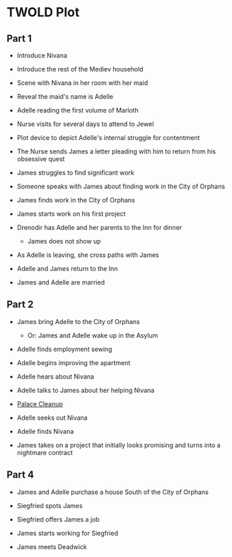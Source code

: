 # TWOLD Plot

## Part 1

* Introduce Nivana
* Introduce the rest of the Mediev household
* Scene with Nivana in her room with her maid
* Reveal the maid's name is Adelle
* Adelle reading the first volume of Marloth
* Nurse visits for several days to attend to Jewel
* Plot device to depict Adelle's internal struggle for contentment
* The Nurse sends James a letter pleading with him to return from his obsessive quest



* James struggles to find significant work
* Someone speaks with James about finding work in the City of Orphans
* James finds work in the City of Orphans



* James starts work on his first project



* Drenodir has Adelle and her parents to the Inn for dinner
  * James does not show up
* As Adelle is leaving, she cross paths with James
* Adelle and James return to the Inn



* James and Adelle are married

## Part 2

* James bring Adelle to the City of Orphans
  * Or: James and Adelle wake up in the Asylum

* Adelle finds employment sewing
* Adelle begins improving the apartment



* Adelle hears about Nivana
* Adelle talks to James about her helping Nivana
* [Palace Cleanup](./twold-plot-design.md#palace-cleanup)
* Adelle seeks out Nivana
* Adelle finds Nivana



* James takes on a project that initially looks promising and turns into a nightmare contract



## Part 4

* James and Adelle purchase a house South of the City of Orphans



* Siegfried spots James
* Siegfried offers James a job
* James starts working for Siegfried
* James meets Deadwick
